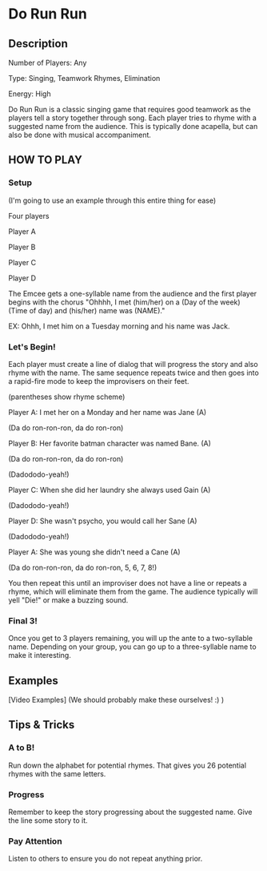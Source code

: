 ﻿# Do Run Run


## Description


Number of Players: Any

Type: Singing, Teamwork Rhymes, Elimination

Energy: High


Do Run Run is a classic singing game that requires good teamwork as the players tell a story together through song. Each player tries to rhyme with a suggested name from the audience. This is typically done acapella, but can also be done with musical accompaniment.


## HOW TO PLAY 


### Setup


(I'm going to use an example through this entire thing for ease)


Four players

Player A

Player B

Player C

Player D


The Emcee gets a one-syllable name from the audience and the first player begins with the chorus "Ohhhh, I met (him/her) on a (Day of the week) (Time of day) and (his/her) name was (NAME)." 


EX: Ohhh, I met him on a Tuesday morning and his name was Jack.


### Let's Begin!


Each player must create a line of dialog that will progress the story and also rhyme with the name. The same sequence repeats twice and then goes into a rapid-fire mode to keep the improvisers on their feet.


(parentheses show rhyme scheme)


Player A: I met her on a Monday and her name was Jane (A)

(Da do ron-ron-ron, da do ron-ron)

Player B: Her favorite batman character was named Bane. (A)

(Da do ron-ron-ron, da do ron-ron)

(Dadododo-yeah!)

Player C: When she did her laundry she always used Gain (A)

(Dadododo-yeah!)

Player D: She wasn't psycho, you would call her Sane (A)

(Dadododo-yeah!)

Player A: She was young she didn't need a Cane (A)

(Da do ron-ron-ron, da do ron-ron, 5, 6, 7, 8!)


You then repeat this until an improviser does not have a line or repeats a rhyme, which will eliminate them from the game. The audience typically will yell "Die!" or make a buzzing sound.


### Final 3!


Once you get to 3 players remaining, you will up the ante to a two-syllable name. Depending on your group, you can go up to a three-syllable name to make it interesting.


## Examples


[Video Examples] (We should probably make these ourselves! :) )


## Tips & Tricks


### A to B!

Run down the alphabet for potential rhymes. That gives you 26 potential rhymes with the same letters.


### Progress

Remember to keep the story progressing about the suggested name. Give the line some story to it.


### Pay Attention

Listen to others to ensure you do not repeat anything prior.
